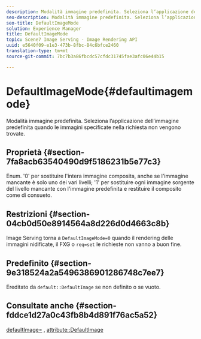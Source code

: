 ```yaml
---
description: Modalità immagine predefinita. Seleziona l’applicazione dell’immagine predefinita quando le immagini specificate nella richiesta non vengono trovate.
seo-description: Modalità immagine predefinita. Seleziona l’applicazione dell’immagine predefinita quando le immagini specificate nella richiesta non vengono trovate.
seo-title: DefaultImageMode
solution: Experience Manager
title: DefaultImageMode
topic: Scene7 Image Serving - Image Rendering API
uuid: e5640f09-e1e3-473b-8fbc-84c6bfce2460
translation-type: tm+mt
source-git-commit: 7bc7b3a86fbcdc57cfdc31745fae3afc06e44b15

---
```



# DefaultImageMode{#defaultimagemode}

Modalità immagine predefinita. Seleziona l’applicazione dell’immagine predefinita quando le immagini specificate nella richiesta non vengono trovate.

## Proprietà {#section-7fa8acb63540490d9f5186231b5e77c3}

Enum. &#39;0&#39; per sostituire l&#39;intera immagine composita, anche se l&#39;immagine mancante è solo uno dei vari livelli; &#39;1&#39; per sostituire ogni immagine sorgente del livello mancante con l&#39;immagine predefinita e restituire il composito come di consueto.

## Restrizioni {#section-04cb0d50e8914564a8d226d0d4663c8b}

Image Serving torna a `DefaultImageMode=0` quando il rendering delle immagini nidificate, il FXG o `req=set` le richieste non vanno a buon fine.

## Predefinito {#section-9e318524a2a5496386901286748c7ee7}

Ereditato da `default::DefaultImage` se non definito o se vuoto.

## Consultate anche {#section-fddce1d27a0c43fb8b4d891f76ac5a52}

[defaultImage=](../../../../../is-api/image-catalog/image-serving-api-ref/c-image-catalog-reference/c-attributes-reference/r-is-cat-defaultimage.md#reference-8e9900e129f54ed68462a3c2fc3bc433) , [attribute::DefaultImage](../../../../../is-api/http-ref/image-serving-api-ref/c-http-protocol-reference/c-command-reference/r-is-http-defaultimage.md#reference-209aa6ce830f490483412eb26af67fd2)
